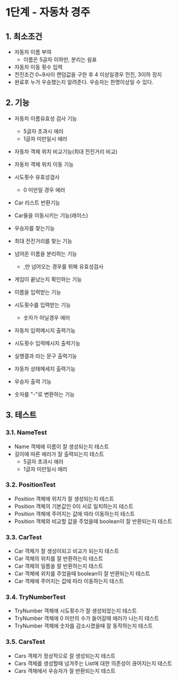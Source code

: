 # 1단계 - 자동차 경주

## 1. 최소조건

* 자동차 이름 부여
  * 이름은 5글자 이하만, 분리는 쉼표
* 자동차 이동 횟수 입력
* 전진조건 0~9사이 랜덤값을 구한 후 4 이상일경우 전진, 3이하 정지
* 완료후 누가 우승했는지 알려준다. 우승자는 한명이상일 수 있다.

## 2. 기능

* 자동차 이름유효성 검사 기능
    * 5글자 초과시 에러
    * 1글자 미만일시 에러

* 자동차 객체 위치 비교기능(최대 전진거리 비교)

* 자동차 객체 위치 이동 기능

* 시도횟수 유효성검사
  * 0 미만일 경우 에러

* Car 리스트 반환기능
* Car들을 이동시키는 기능(레이스)
* 우승자를 찾는기능
* 최대 전진거리를 찾는 기능

* 넘어온 이름을 분리하는 기능
  * ,만 넘어오는 경우를 위해 유효성검사
* 게임이 끝났는지 확인하는 기능

* 이름을 입력받는 기능
* 시도횟수를 입력받는 기능
  * 숫자가 아닐경우 에러

* 자동차 입력메시지 출력기능
* 시도횟수 입력메시지 출력기능
* 실행결과 라는 문구 출력기능
* 자동차 상태메세지 출력기능
* 우승자 출력 기능
* 숫자를 "-"로 변환하는 기능



## 3. 테스트

### 3.1. NameTest

* Name 객체에 이름이 잘 생성되는지 테스트
* 길이에 따른 에러가 잘 출력되는지 테스트
  * 5글자 초과시 에러
  * 1글자 미만일시 에러



### 3.2. PositionTest

* Position 객체에 위치가 잘 생성되는지 테스트
* Position 객체의 기본값인 0이 서로 일치하는지 테스트
* Position 객체에 주어지는 값에 따라 이동하는지 테스트
* Position  객체와 비교할 값을 주었을때 boolean이 잘 반환되는지 테스트



### 3.3. CarTest

* Car 객체가 잘 생성이되고 비교가 되는지 테스트
* Car 객체의 위치를 잘 반환하는지 테스트
* Car 객체의 일름을 잘 반환하는지 테스트
* Car 객체에 위치를 주었을때 boolean이 잘 반환되는지 테스트
* Car 객체에 주어지는 값에 따라 이동하는지 테스트



### 3.4. TryNumberTest

* TryNumber 객체에 시도횟수가 잘 생성되었는지 테스트
* TryNumber 객체에 0 미만의 수가 들어갈때 에러가 나는지 테스트
* TryNumber 객체에 숫자를 감소시켰을때 잘 동작하는지 테스트



### 3.5. CarsTest

* Cars 객체가 정상적으로 잘 생성되는지 테스트
* Cars 객체를 생성할때 넘겨주는 List에 대한 의존성이 끊어지는지 테스트
* Cars 객채에서 우승자가 잘 반환되는지 테스트

